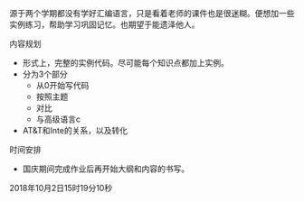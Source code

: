 源于两个学期都没有学好汇编语言，只是看着老师的课件也是很迷糊。便想加一些实例练习，帮助学习巩固记忆。也期望于能遗泽他人。



内容规划

-  形式上，完整的实例代码。尽可能每个知识点都加上实例。
- 分为3个部分
  - 从0开始写代码
  - 按照主题
  - 对比
  - 与高级语言c
- AT&T和Inte的关系，以及转化

时间安排

- 国庆期间完成作业后再开始大纲和内容的书写。

2018年10月2日15时19分10秒




